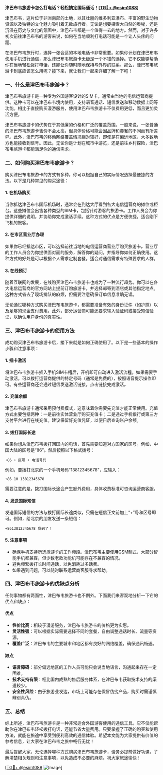 **津巴布韦旅游卡怎么打电话？轻松搞定国际通话！[[TG💪+ @esim1088](https://t.me/s/esim1088)]**

津巴布韦，这片位于非洲南部的土地，以其壮丽的维多利亚瀑布、丰富的野生动物资源以及独特的文化魅力吸引着无数旅行者。无论是想要探索大自然的奥秘，还是沉浸在历史与文化的氛围中，津巴布韦都是一个值得一去的地方。然而，对于许多初次前往津巴布韦的游客来说，如何在当地顺利打电话可能是一个让人头疼的问题。

在津巴布韦旅行时，选择一张合适的本地电话卡非常重要。如果你计划在津巴布韦使用手机进行通信，那么津巴布韦旅游卡无疑是一个不错的选择。它不仅能够帮助你在当地轻松拨打电话，还能让你随时随地保持与外界的联系。那么，津巴布韦旅游卡到底应该怎么用呢？接下来，就让我们一起来详细了解一下吧！

### 一、什么是津巴布韦旅游卡？

津巴布韦旅游卡是一种专为外国游客设计的SIM卡，通常由当地的电信运营商提供。这种卡可以在津巴布韦境内使用，支持语音通话、短信发送和移动数据上网等功能。相比于直接购买漫游服务，使用津巴布韦旅游卡不仅费用更低，而且更加灵活方便。

津巴布韦旅游卡的优势在于其低廉的价格和广泛的覆盖范围。一般来说，一张普通的津巴布韦旅游卡售价不会太高，但具体价格可能会因品牌和套餐的不同而有所差异。此外，津巴布韦的移动网络覆盖情况相对较好，即使是在偏远地区，大多数地方也能接收到信号。因此，无论你是计划在城市中游览，还是前往乡村探险，津巴布韦旅游卡都能满足你的通信需求。

### 二、如何购买津巴布韦旅游卡？

购买津巴布韦旅游卡的方式有多种，你可以根据自己的实际情况选择最便捷的方法。以下是几种常见的购买途径：

#### 1. 在机场购买
当你抵达津巴布韦国际机场时，通常会在到达大厅看到各大电信运营商的摊位或柜台。这些摊位会出售各种类型的SIM卡，包括针对游客的旅游卡。工作人员会为你提供详细的说明，并协助你完成激活手续。这种方式的优点是方便快捷，适合刚下飞机的旅客。

#### 2. 在市区营业厅办理
如果你已经抵达市区，可以选择前往当地的电信运营商营业厅购买旅游卡。营业厅的工作人员会为你提供面对面的服务，解答你的疑问，并指导你如何正确使用。这种方式的好处是可以根据个人需求定制套餐，适合对通信需求有特殊要求的人群。

#### 3. 在线预订
随着互联网的发展，在线购买津巴布韦旅游卡也成为了一种流行趋势。你可以在各大电信运营商的官方网站上提前订购旅游卡，并选择邮寄到酒店或其他指定地点。这种方式省去了现场排队的麻烦，但需要注意确保订单信息准确无误。

无论通过哪种方式购买津巴布韦旅游卡，都需要准备有效的身份证件（如护照）以及足够的现金支付费用。此外，部分运营商可能还要求输入验证码或接受短信验证，以确认用户身份的真实性。

### 三、津巴布韦旅游卡的使用方法

成功购买津巴布韦旅游卡后，接下来就是如何正确使用了。以下是一些基本的操作步骤和注意事项：

#### 1. 插卡激活
将津巴布韦旅游卡插入手机SIM卡槽后，开机即可自动进入激活流程。如果需要手动激活，可以拨打运营商提供的特定号码（通常是免费的），按照语音提示操作即可。有些运营商还会通过短信发送激活链接，点击链接完成激活。

#### 2. 充值余额
津巴布韦旅游卡通常采用预付费模式，这意味着你需要先充值才能正常使用。充值方式主要包括两种：一是前往实体营业厅购买充值卡；二是通过手机银行或第三方支付平台进行在线充值。建议保留好充值凭证，以便日后查询账户余额。

#### 3. 拨打国际长途
如果你想从津巴布韦拨打回国内的电话，首先需要知道对方国家的区号。例如，中国大陆的区号是“86”。然后按照以下格式拨号：
```
+86 + 区号 + 电话号码
```
例如，要拨打北京的一个手机号码“13812345678”，应输入：
```
+86 10 13812345678
```
需要注意的是，拨打国际长途会产生额外费用，具体收费标准可咨询运营商客服。

#### 4. 发送国际短信
发送国际短信的方法与拨打国际长途类似，只需在短信正文前加上“+”号和区号即可。例如，给北京的朋友发送一条短信：
```
+8613812345678 我到了！
```

#### 5. 注意事项
- 确保手机支持所选旅游卡的工作频段。津巴布韦主要使用GSM制式，大部分智能手机都兼容，但少数老款功能机可能存在不兼容的情况。
- 避免频繁拨打长时间通话，以免消耗过多话费。
- 如果遇到问题，可以随时联系运营商客服寻求帮助。

### 四、津巴布韦旅游卡的优缺点分析

任何事物都有两面性，津巴布韦旅游卡也不例外。下面我们来客观地分析一下它的优点和缺点：

#### 优点
- **性价比高**：相较于漫游服务，津巴布韦旅游卡的价格更为实惠。
- **灵活性强**：可以根据实际需要选择不同的套餐，自由调整通话时长、流量等资源。
- **覆盖广泛**：津巴布韦的主要城市和地区都有良好的网络覆盖，确保通讯畅通。

#### 缺点
- **语言障碍**：部分偏远地区的工作人员可能只会说当地语言，沟通起来存在一定困难。
- **技术支持有限**：相比国内成熟的售后服务体系，在津巴布韦获取技术支持的渠道较少。
- **安全性风险**：由于旅游业发达，市场上可能存在假冒伪劣产品，购买时需谨慎辨别真伪。

### 五、总结

综上所述，津巴布韦旅游卡是一种非常适合外国游客使用的通信工具。它不仅能帮助你在津巴布韦轻松拨打电话，还能节省大量费用。只要掌握了正确的购买和使用方法，就能在旅途中享受到便利高效的通信体验。希望本文能为大家提供有价值的参考信息，让大家在津巴布韦之旅中畅行无忧！

最后提醒大家，无论选择哪种方式购买津巴布韦旅游卡，请务必提前做好功课，了解清楚相关规则和注意事项，以免造成不必要的麻烦。祝大家旅途愉快！

[[TG💪+ @esim1088](https://t.me/s/esim1088) ![Image](https://i.postimg.cc/4NQfJmqS/Snipaste-2025-05-13-00-14-12.png)]